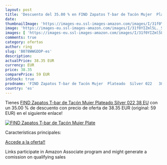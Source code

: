 ```yaml
---
layout: post
title: 'Descuento del 35.00 % en FIND Zapatos T-bar de Tacón Mujer  Plate'
date: 
thumbnailImage: 'https://images-eu.ssl-images-amazon.com/images/I/31f0YIZml5L._SL200_.jpg'
image: 'https://images-eu.ssl-images-amazon.com/images/I/31f0YIZml5L._SL200_.jpg'
images: [ 'https://images-eu.ssl-images-amazon.com/images/I/31f0YIZml5L._SL200_.jpg' ]
comments: true
category: ofertas
author: ring
slug: 'B078WWGDDP-es'
description:
actualPrice: 38.35 EUR
currency: EUR
price: 38.35
comparePrice: 59 EUR
inStock: true
prodname: 'FIND Zapatos T-bar de Tacón Mujer  Plateado  Silver 022   38 EU'
country: 'es'
---
```


Tienes [FIND Zapatos T-bar de Tacón Mujer  Plateado  Silver 022   38 EU](https://www.amazon.es/dp/B078WWGDDP/?tag=tolees-21) con un 35.00 % de descuento con precio de oferta de 38.35 EUR (original: 59 EUR) en el siguiente enlace!

[![FIND Zapatos T-bar de Tacón Mujer  Plate](https://images-eu.ssl-images-amazon.com/images/I/31f0YIZml5L._SL200_.jpg)](https://www.amazon.es/dp/B078WWGDDP/?tag=tolees-21)

Características principales:


[Accede a la oferta!!](https://www.amazon.es/dp/B078WWGDDP/?tag=tolees-21)

Links participate in Amazon Associate program and might generate a comission on qualifying sales


